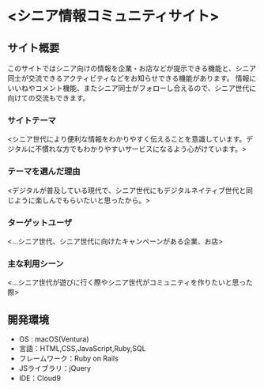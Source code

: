 # <シニア情報コミュニティサイト>

## サイト概要
このサイトではシニア向けの情報を企業・お店などが提示できる機能と、シニア同士が交流できるアクティビティなどをお知らせできる機能があります。
情報にいいねやコメント機能、またシニア同士がフォローし合えるので、シニア世代に向けての交流もできます。
### サイトテーマ
<シニア世代により便利な情報をわかりやすく伝えることを意識しています。デジタルに不慣れな方でもわかりやすいサービスになるよう心がけています。>

### テーマを選んだ理由
<デジタルが普及している現代で、シニア世代にもデジタルネイティブ世代と同じように楽しんでもらいたいと思ったから。>

### ターゲットユーザ
<...シニア世代、シニア世代に向けたキャンペーンがある企業、お店>

### 主な利用シーン
<...シニア世代が遊びに行く際やシニア世代がコミュニティを作りたいと思った際>

## 開発環境
- OS : macOS(Ventura)
- 言語：HTML,CSS,JavaScript,Ruby,SQL
- フレームワーク：Ruby on Rails
- JSライブラリ：jQuery
- IDE：Cloud9